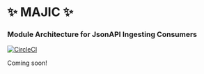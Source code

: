 # :sparkles: MAJIC :sparkles:
### Module Architecture for JsonAPI Ingesting Consumers

[![CircleCI](https://circleci.com/gh/mduleone/majic-parser.svg?style=shield)](https://circleci.com/gh/mduleone/majic-parser)

Coming soon!